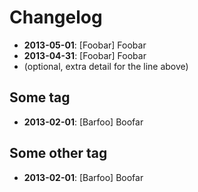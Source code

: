 Changelog
=========

* **2013-05-01**: [Foobar] Foobar
* **2013-04-31**: [Foobar] Foobar
 * (optional, extra detail for the line above)

Some tag
--------

* **2013-02-01**: [Barfoo] Boofar

Some other tag
--------------

* **2013-02-01**: [Barfoo] Boofar